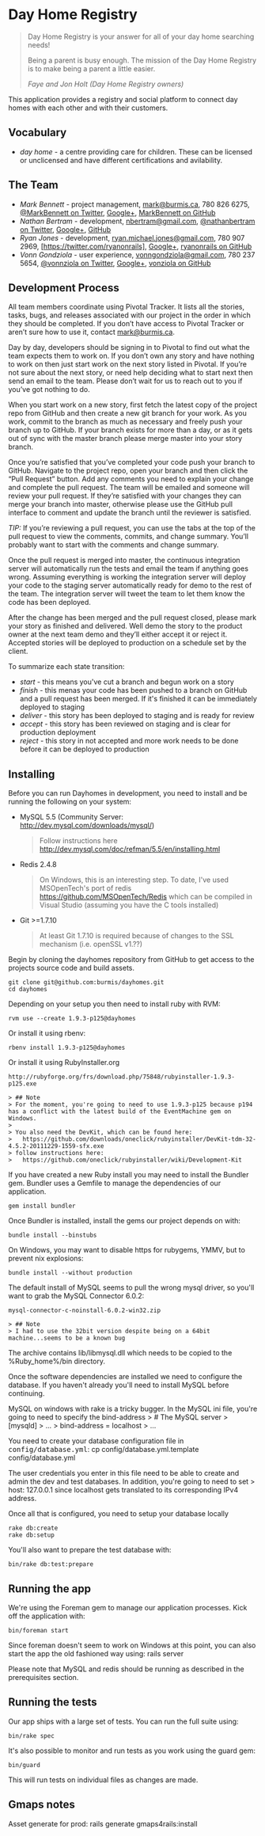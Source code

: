 # Day Home Registry

> Day Home Registry is your answer for all of your day home searching needs!
> 
> Being a parent is busy enough. The mission of the Day Home Registry is to make being a parent a little easier.
> 
> _Faye and Jon Holt (Day Home Registry owners)_

This application provides a registry and social platform to connect day homes with each other and with their customers.

## Vocabulary

 * _day home_ - a centre providing care for children. These can be licensed or unclicensed and have different certifications and avilability.

## The Team

 * *Mark Bennett* - project management, [mark@burmis.ca](mailto:mark@burmis.ca), 780 826 6275, [@MarkBennett on Twitter](https://twitter.com/MarkBennett), [Google+](https://plus.google.com/104431949275766772757/posts), [MarkBennett on GitHub](https://github.com/MarkBennett)
 * *Nathan Bertram* - development, [nbertram@gmail.com](mailto:nbertram@gmail.com), [@nathanbertram on Twitter](https://twitter.com/nathanbertram), [Google+](https://plus.google.com/118053740037238335612/posts), [GitHub](https://github.com/nathanbertram)
 * *Ryan Jones* - development, [ryan.michael.jones@gmail.com](mailto:ryan.michael.jones@gmail.com), 780 907 2969, [https://twitter.com/ryanonrails], [Google+](https://plus.google.com/108111379110069559271/posts), [ryanonrails on GitHub](https://github.com/ryanonrails)
 * *Vonn Gondziola* - user experience, [vonngondziola@gmail.com](mailto:vonngondziola@gmail.com), 780 237 5654, [@vonnziola on Twitter](https://twitter.com/#!/vonnziola), [Google+](https://plus.google.com/104018711410926928454/posts), [vonziola on GitHub](https://github.com/vonnziola)

## Development Process

All team members coordinate using Pivotal Tracker. It lists all the stories, tasks, bugs, and releases associated with our project in the order in which they should be completed. If you don’t have access to Pivotal Tracker or aren’t sure how to use it, contact mark@burmis.ca.

Day by day, developers should be signing in to Pivotal to find out what the team expects them to work on. If you don’t own any story and have nothing to work on then just start work on the next story listed in Pivotal. If you’re not sure about the next story, or need help deciding what to start next then send an email to the team. Please don’t wait for us to reach out to you if you’ve got nothing to do.

When you start work on a new story, first fetch the latest copy of the project repo from GitHub and then create a new git branch for your work. As you work, commit to the branch as much as necessary and freely push your branch up to GitHub. If your branch exists for more than a day, or as it gets out of sync with the master branch please merge master into your story branch.

Once you’re satisfied that you’ve completed your code push your branch to GitHub. Navigate to the project repo, open your branch and then click the “Pull Request” button. Add any comments you need to explain your change and complete the pull request. The team will be emailed and someone will review your pull request. If they’re satisfied with your changes they can merge your branch into master, otherwise please use the GitHub pull interface to comment and update the branch until the reviewer is satisfied.

*TIP:* If you’re reviewing a pull request, you can use the tabs at the top of the pull request to view the comments, commits, and change summary. You’ll probably want to start with the comments and change summary.

Once the pull request is merged into master, the continuous integration server will automatically run the tests and email the team if anything goes wrong. Assuming everything is working the integration server will deploy your code to the staging server automatically ready for demo to the rest of the team. The integration server will tweet the team to let them know the code has been deployed.

After the change has been merged and the pull request closed, please mark your story as finished and delivered. Well demo the story to the product owner at the next team demo and they’ll either accept it or reject it. Accepted stories will be deployed to production on a schedule set by the client.

To summarize each state transition:

 * _start_ - this means you've cut a branch and begun work on a story
 * _finish_ - this menas your code has been pushed to a branch on GitHub and a pull request has been merged. If it's finished it can be immediately deployed to staging
 * _deliver_ - this story has been deployed to staging and is ready for review
 * _accept_ - this story has been reviewed on staging and is clear for production deployment
 * _reject_ - this story in not accepted and more work needs to be done before it can be deployed to production

## Installing

Before you can run Dayhomes in development, you need to install and be running
the following on your system:

  * MySQL 5.5 (Community Server: http://dev.mysql.com/downloads/mysql/)
	> Follow instructions here http://dev.mysql.com/doc/refman/5.5/en/installing.html
  * Redis 2.4.8
	> On Windows, this is an interesting step. To date, I've used MSOpenTech's port of redis
	>		https://github.com/MSOpenTech/Redis
	> which can be compiled in Visual Studio (assuming you have the C tools installed)
  * Git >=1.7.10    	
	> At least Git 1.7.10 is required because of changes to the SSL mechanism (i.e. openSSL v1.??)

Begin by cloning the dayhomes repository from GitHub to get access to the
projects source code and build assets.

    git clone git@github.com:burmis/dayhomes.git
    cd dayhomes
    
Depending on your setup you then need to install ruby with RVM:

    rvm use --create 1.9.3-p125@dayhomes

Or install it using rbenv:

    rbenv install 1.9.3-p125@dayhomes
	
Or install it using RubyInstaller.org
	
	http://rubyforge.org/frs/download.php/75848/rubyinstaller-1.9.3-p125.exe	
	
	> ## Note
	> For the moment, you're going to need to use 1.9.3-p125 because p194 has a conflict with the latest build of the EventMachine gem on Windows.
	>
	> You also need the DevKit, which can be found here:
	> 	https://github.com/downloads/oneclick/rubyinstaller/DevKit-tdm-32-4.5.2-20111229-1559-sfx.exe
	> follow instructions here:
	>	https://github.com/oneclick/rubyinstaller/wiki/Development-Kit

If you have created a new Ruby install you may need to install the Bundler gem.
Bundler uses a Gemfile to manage the dependencies of our application.

    gem install bundler

Once Bundler is installed, install the gems our project depends on with:

    bundle install --binstubs
	
On Windows, you may want to disable https for rubygems, YMMV, but to prevent nix explosions:

	bundle install --without production

The default install of MySQL seems to pull the wrong mysql driver, so you'll want to grab the MySQL Connector 6.0.2:

	mysql-connector-c-noinstall-6.0.2-win32.zip

	> ## Note
	> I had to use the 32bit version despite being on a 64bit machine...seems to be a known bug
	
The archive contains lib/libmysql.dll which needs to be copied to the %Ruby_home%/bin directory.
	
Once the software dependencies are installed we need to configure the database.
If you haven't already you'll need to install MySQL before continuing.

MySQL on windows with rake is a tricky bugger.  In the MySQL ini file, you're going to need to specify the bind-address 
	> # The MySQL server
	> [mysqld]
	> ...
	> bind-address	= localhost
	> ...

You need to create your database configuration file in <tt>config/database.yml</tt>:
    cp config/database.yml.template config/database.yml
	
The user credentials you enter in this file need to be able to create and admin the dev
and test databases. In addition, you're going to need to set
	> host: 127.0.0.1
since localhost	gets translated to its corresponding IPv4 address.

Once all that is configured, you need to setup your database locally
    
    rake db:create
    rake db:setup

You'll also want to prepare the test database with:

    bin/rake db:test:prepare

## Running the app

We're using the Foreman gem to manage our application processes. Kick off the
application with:

    bin/foreman start

Since foreman doesn't seem to work on Windows at this point, you can also start the app the old fashioned way using:
	rails server
	
Please note that MySQL and redis should be running as described in the
prerequisites section.

## Running the tests

Our app ships with a large set of tests. You can run the full suite using:

    bin/rake spec

It's also possible to monitor and run tests as you work using the guard gem:

    bin/guard

This will run tests on individual files as changes are made.

## Gmaps notes

Asset generate for prod: rails generate gmaps4rails:install
